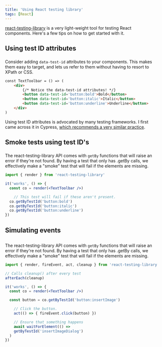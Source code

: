 ```yaml
---
title: 'Using React testing library'
tags: [React]
---
```


[react-testing-library](https://github.com/testing-library/react-testing-library) is a very light-weight tool for testing React components. Here's a few tips on how to get started with it.

## Using test ID attributes

###

<!-- {.-literate-style} -->

Consider adding `data-test-id` attributes to your components. This makes them easy to target, and lets us refer to them without having to resort to XPath or CSS.

```html
const TextToolbar = () => (
	<div>
		{/* Notice the data-test-id attributes! */}
		<button data-test-id='button:bold'>Bold</button>
		<button data-test-id='button:italic'>Italic</button>
		<button data-test-id='button:underline'>Underline</button>
	</div>
)
```

Using test ID attributes is advocated by many testing frameworks. I first came across it in Cypress, [which recommends a very similar practice](https://docs.cypress.io/guides/references/best-practices.html#Selecting-Elements).

## Smoke tests using test ID's

###

<!-- {.-literate-style} -->

The react-testing-library API comes with `getBy` functions that will raise an error if they're not found. By having a test that only has .getBy calls, we effectively make a "smoke" test that will fail if the elements are missing.

```jsx
import { render } from 'react-testing-library'

it('works', () => {
  const co = render(<TextToolbar />)

	// This test will fail if these aren't present.
  co.getByTestId('button:bold')
  co.getByTestId('button:italic')
  co.getByTestId('button:underline')
})
```

## Simulating events

##

<!-- {.-literate-style} -->

The react-testing-library API comes with `getBy` functions that will raise an error if they're not found. By having a test that only has .getBy calls, we effectively make a "smoke" test that will fail if the elements are missing.

```jsx
import { render, fireEvent, act, cleanup } from 'react-testing-library'

// Calls cleanup() after every test
afterEach(cleanup)

it('works', () => {
  const co = render(<TextToolbar />)

  const button = co.getByTestId('button:insertImage')

	// Click the button.
	act(() => { fireEvent.click(button) })

	// Ensure that something happens
	await waitForElement(() =>
    getByTestId('insertImageDialog')
  )
})
```

